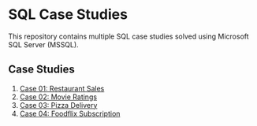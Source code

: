 # SQL Case Studies

This repository contains multiple SQL case studies solved using Microsoft SQL Server (MSSQL).

## Case Studies
1. [Case 01: Restaurant Sales](case01_restaurant_sales/README.md)
2. [Case 02: Movie Ratings](case02_movie_ratings/README.md)
3. [Case 03: Pizza Delivery](case03_pizza_sales/README.MD)
4. [Case 04: Foodflix Subscription](case04_foodflix_subscription/README.md)